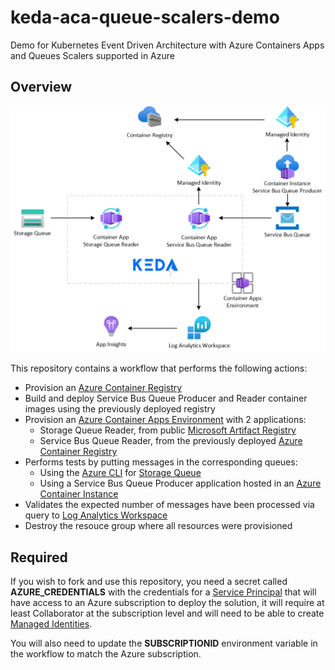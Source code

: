 # keda-aca-queue-scalers-demo

Demo for Kubernetes Event Driven Architecture with Azure Containers Apps and Queues Scalers supported in Azure

## Overview

![Solution Diagram](docs/diagram.png)

This repository contains a workflow that performs the following actions:

- Provision an [Azure Container Registry][acr]
- Build and deploy Service Bus Queue Producer and Reader container images using the previously deployed registry
- Provision an [Azure Container Apps Environment][aca] with 2 applications:
  - Storage Queue Reader, from public [Microsoft Artifact Registry][mcr]
  - Service Bus Queue Reader, from the previously deployed [Azure Container Registry][acr]
- Performs tests by putting messages in the corresponding queues:
  - Using the [Azure CLI][cli] for [Storage Queue][asq]
  - Using a Service Bus Queue Producer application hosted in an [Azure Container Instance][aci]
- Validates the expected number of messages have been processed via query to [Log Analytics Workspace][law]
- Destroy the resouce group where all resources were provisioned

## Required

If you wish to fork and use this repository, you need a secret called **AZURE_CREDENTIALS** with the credentials for a [Service Principal][sp] that will have access to an Azure subscription to deploy the solution, it will require at least Collaborator at the subscription level and will need to be able to create [Managed Identities][msi].

You will also need to update the **SUBSCRIPTIONID** environment variable in the workflow to match the Azure subscription.

[acr]: https://learn.microsoft.com/en-us/azure/container-registry/
[aca]: https://learn.microsoft.com/en-us/azure/container-apps/
[mcr]: https://mcr.microsoft.com/
[cli]: https://learn.microsoft.com/en-us/cli/azure/
[asq]: https://learn.microsoft.com/en-us/azure/storage/queues/
[aci]: https://learn.microsoft.com/en-us/azure/container-instances/
[law]: https://learn.microsoft.com/en-us/azure/azure-monitor/logs/log-analytics-workspace-overview
[sp]: https://learn.microsoft.com/en-us/cli/azure/ad/sp?view=azure-cli-latest#az-ad-sp-create-for-rbac
[msi]: https://learn.microsoft.com/en-us/azure/active-directory/managed-identities-azure-resources/
